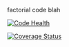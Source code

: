 factorial code
blah

[![Code Health](https://landscape.io/github/mohnjahoney/factorial/master/landscape.svg?style=flat)](https://landscape.io/github/mohnjahoney/factorial/master)

[![Coverage Status](https://coveralls.io/repos/github/mohnjahoney/factorial/badge.svg?branch=second_function)](https://coveralls.io/github/mohnjahoney/factorial?branch=second_function)
